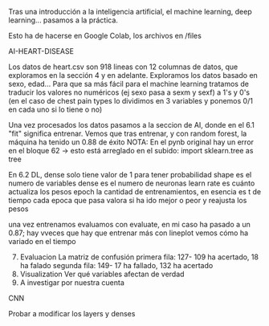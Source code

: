 Tras una introducción a la inteligencia artificial, el machine learning, deep learning... pasamos a la práctica.

Esto ha de hacerse en Google Colab, los archivos en /files

AI-HEART-DISEASE

Los datos de heart.csv son 918 lineas con 12 columnas de datos, que exploramos en la sección 4 y en adelante. Exploramos los datos basado en sexo, edad...
Para que sa más fácil para el machine learning tratamos de traducir los valores no numéricos (ej sexo pasa a sexm y sexf) a 1's y 0's (en el caso de chest pain types lo dividimos en 3 variables y ponemos 0/1 en cada uno si lo tiene o no)

Una vez procesados los datos pasamos a la seccion de AI, donde en el 6.1 "fit" significa entrenar. Vemos que tras entrenar, y con random forest, la máquina ha tenido un 0.88 de éxito 
NOTA: En el pynb original hay un error en el bloque 62 -> esto está arreglado en el subido:
import sklearn.tree as tree

En 6.2 DL, dense solo tiene valor de 1 para tener probabilidad
shape es el numero de variables
dense es el numero de neuronas
learn rate es cuánto actualiza los pesos
epoch la cantidad de entrenamientos, en esencia es t de tiempo
cada epoca que pasa valora si ha ido mejor o peor y reajusta los pesos

una vez entrenamos evaluamos con evaluate, en mi caso ha pasado a un 0.87; hay vveces que hay que entrenar más
con lineplot vemos cómo ha variado en el tiempo

7. Evaluacion
La matriz de confusión
primera fila: 127- 109 ha acertado, 18 ha falado
segunda fila: 149- 17 ha fallado, 132 ha acertado
8. Visualization
Ver qué variables afectan de verdad
9. A investigar por nuestra cuenta

CNN

Probar a modificar los layers y denses

